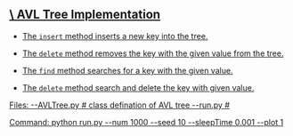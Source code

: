 ## <u>\ AVL Tree Implementation 


- The ```insert``` method inserts a new key into the tree. 

- The ```delete``` method removes the key with the given value from the tree.

- The ```find``` method searches for a key with the given value.

- The ```delete``` method search and delete the key with given value.



Files:
  --AVLTree.py # class defination of AVL tree
  --run.py # 

Command:
python run.py --num 1000 --seed 10 --sleepTime 0.001 --plot 1

